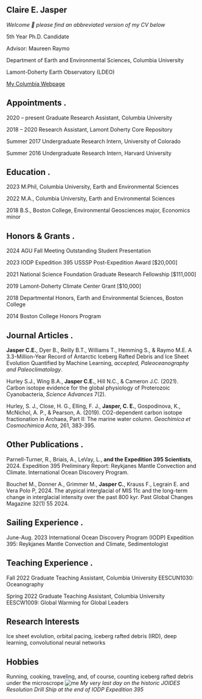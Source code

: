 ## Claire E. Jasper 
*Welcome :wave: please find an abbreviated version of my CV below*

5th Year Ph.D. Candidate

Advisor: Maureen Raymo 

Department of Earth and Environmental Sciences, Columbia University 

Lamont-Doherty Earth Observatory (LDEO) 

[My Columbia Webpage](https://people.climate.columbia.edu/users/profile/claire-elizabeth-jasper/) 

## Appointments                                                                                                                                              .
2020 – present  Graduate Research Assistant, Columbia University

2018 – 2020     Research Assistant, Lamont Doherty Core Repository

Summer 2017    Undergraduate Research Intern, University of Colorado

Summer 2016		Undergraduate Research Intern, Harvard University 

## Education                                                                                                                                                      .
2023	M.Phil, Columbia University, Earth and Environmental Sciences

2022 	M.A., Columbia University, Earth and Environmental Sciences 

2018	B.S., Boston College, Environmental Geosciences major, Economics minor 

## Honors & Grants                                                                                                                                         .
2024	AGU Fall Meeting Outstanding Student Presentation 

2023	IODP Expedition 395 USSSP Post-Expedition Award [$20,000]

2021	National Science Foundation Graduate Research Fellowship [$111,000]

2019 	Lamont-Doherty Climate Center Grant [$10,000]

2018 	Departmental Honors, Earth and Environmental Sciences, Boston College 

2014	Boston College Honors Program 

## Journal Articles                                                                                                                                            .                 
**Jasper C.E.**, Dyer B., Reilly B.T., Williams T., Hemming S., & Raymo M.E. A 3.3-Million-Year Record of Antarctic Iceberg Rafted Debris and Ice Sheet Evolution Quantified by Machine Learning, *accepted, Paleoceanography and Paleoclimatology*. 

Hurley S.J., Wing B.A., **Jasper C.E.**, Hill N.C., & Cameron J.C. (2021). Carbon isotope evidence for the global physiology of Proterozoic Cyanobacteria, *Science Advances* 7(2). 

Hurley, S. J., Close, H. G., Elling, F. J., **Jasper, C. E.**, Gospodinova, K., McNichol, A. P., & Pearson, A. (2019). CO2-dependent carbon isotope fractionation in Archaea, Part II: The marine water column. *Geochimica et Cosmochimica Acta*, 261, 383-395. 

## Other Publications                                                                                                                                      .                 
Parnell-Turner, R., Briais, A., LeVay, L., **and the Expedition 395 Scientists**, 2024. Expedition 395 Preliminary Report: Reykjanes Mantle Convection and Climate. International Ocean Discovery Program.

Bouchet M., Donner A., Grimmer M., **Jasper C.**, Krauss F., Legrain E. and Vera Polo P, 2024. The atypical interglacial of MIS 11c and the long-term change in interglacial intensity over the past 800 kyr. Past Global Changes Magazine 32(1) 55 2024.

## Sailing Experience                                                                                                                                       .
June-Aug. 2023	International Ocean Discovery Program (IODP) Expedition 395: Reykjanes Mantle Convection and Climate, Sedimentologist 

## Teaching Experience                                                                                                                                   .
Fall 2022	Graduate Teaching Assistant, Columbia University EESCUN1030: Oceanography 

Spring 2022	Graduate Teaching Assistant, Columbia University EESCW1009: Global Warming for Global Leaders 

## Research Interests
Ice sheet evolution, orbital pacing, iceberg rafted debris (IRD), deep learning, convolutional neural networks

## Hobbies 
Running, cooking, traveling, and, of course, counting iceberg rafted debris under the microscrope
![me](IMG_3872.jpg)
*My very last day on the historic JOIDES Resolution Drill Ship at the end of IODP Expedition 395*

